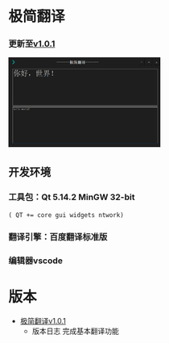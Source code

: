 # 极简翻译
### 更新至[v1.0.1](build\极简翻译v1.0.1)
<img src="build\Icon\极简翻译v1.0.1.png" width="60%">

## 开发环境
### 工具包：Qt 5.14.2 MinGW 32-bit      
    ( QT += core gui widgets ntwork)
### 翻译引擎：百度翻译标准版
### 编辑器vscode
 

# 版本 
- [极简翻译v1.0.1](build\极简翻译v1.0.1)
    - 版本日志
    完成基本翻译功能